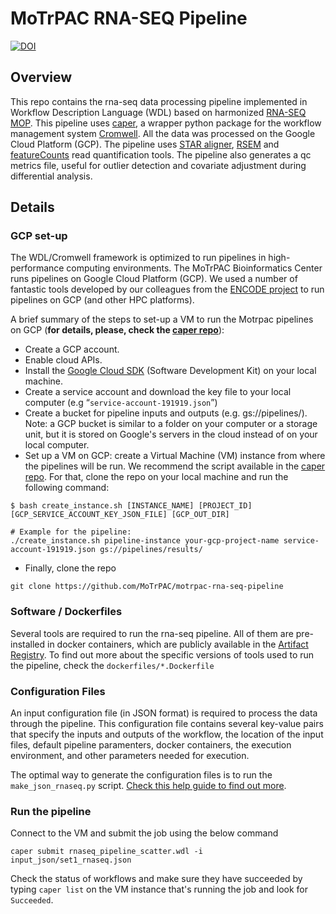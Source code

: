 MoTrPAC RNA-SEQ Pipeline
=================================================

[![DOI](https://zenodo.org/badge/144631622.svg)](https://zenodo.org/badge/latestdoi/144631622)

Overview
-------------------------------------------------

This repo contains the rna-seq data processing pipeline implemented in Workflow Description Language (WDL) based on harmonized [RNA-SEQ MOP](https://docs.google.com/document/d/e/2PACX-1vRFurZraZfxfMd5BWfIQEnETlalDNjQPyMjS7TCTgc3MMlMtB_-tmJfEK7lmRV7GD30I7R9-ISX3kuM/pub). This pipeline uses [caper](https://github.com/ENCODE-DCC/caper), a wrapper python package for the workflow management system [Cromwell](https://cromwell.readthedocs.io/en/stable/). All the data was processed on the Google Cloud Platform (GCP). The pipeline uses [STAR aligner](https://github.com/alexdobin/STAR), [RSEM](https://github.com/deweylab/RSEM) and [featureCounts](https://subread.sourceforge.net/) read quantification tools. The pipeline also generates a qc metrics file, useful for outlier detection and covariate adjustment during differential analysis.

## Details

### GCP set-up

The WDL/Cromwell framework is optimized to run pipelines in high-performance computing environments. The MoTrPAC Bioinformatics Center runs pipelines on Google Cloud Platform (GCP). We used a number of fantastic tools developed by our colleagues from the [ENCODE project](https://github.com/ENCODE-DCC) to run pipelines on GCP (and other HPC platforms).

A brief summary of the steps to set-up a VM to run the Motrpac pipelines on GCP (**for details, please, check the [caper repo](https://github.com/ENCODE-DCC/caper/blob/master/scripts/gcp_caper_server/README.md)**):

- Create a GCP account.
- Enable cloud APIs. 
- Install the [Google Cloud SDK](https://cloud.google.com/sdk/docs/install) (Software Development Kit) on your local machine.    
- Create a service account and download the key file to your local computer (e.g  “`service-account-191919.json`”)
- Create a bucket for pipeline inputs and outputs (e.g. gs://pipelines/). Note: a GCP bucket is similar to a folder on your computer or a storage unit, but it is stored on Google's servers in the cloud instead of on your local computer.
- Set up a VM on GCP: create a Virtual Machine (VM) instance from where the pipelines will be run. We recommend the script available in the [caper repo](https://github.com/ENCODE-DCC/caper). For that, clone the repo on your local machine and run the following command:

 ```
 $ bash create_instance.sh [INSTANCE_NAME] [PROJECT_ID] [GCP_SERVICE_ACCOUNT_KEY_JSON_FILE] [GCP_OUT_DIR]

 # Example for the pipeline:
./create_instance.sh pipeline-instance your-gcp-project-name service-account-191919.json gs://pipelines/results/
```

- Finally, clone the repo

 `git clone https://github.com/MoTrPAC/motrpac-rna-seq-pipeline`

### Software / Dockerfiles

Several tools are required to run the rna-seq pipeline. All of them are pre-installed in docker containers, which are publicly available in the [Artifact Registry](https://cloud.google.com/artifact-registry). To find out more about the specific versions of tools used to run the pipeline, check the `dockerfiles/*.Dockerfile`

### Configuration Files

An input configuration file (in JSON format) is required to process the data through the pipeline. This configuration file contains several key-value pairs that specify the inputs and outputs of the workflow, the location of the input files, default pipeline paramenters, docker containers, the execution environment, and other parameters needed for execution.

The optimal way to generate the configuration files is to run the `make_json_rnaseq.py` script. [Check this help guide to find out more](scripts/scripts_readme.md).
  
### Run the pipeline

Connect to the VM and submit the job using the below command


`caper submit rnaseq_pipeline_scatter.wdl -i input_json/set1_rnaseq.json`
    
Check the status of workflows and make sure they have succeeded by
typing `caper list` on the VM instance that's running the job and look for `Succeeded`.



